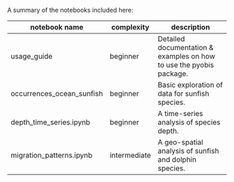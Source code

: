 A summary of the notebooks included here:

notebook name              |  complexity | description
---------------------------|-------------|--------------------
usage_guide                | beginner    | Detailed documentation & examples on how to use the pyobis package.
occurrences_ocean_sunfish  | beginner    | Basic exploration of data for sunfish species.
depth_time_series.ipynb    | beginner    | A time-series analysis of species depth.
migration_patterns.ipynb   | intermediate| A geo-spatial analysis of sunfish and dolphin species.
